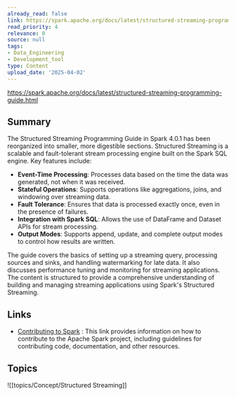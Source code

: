 ```yaml
---
already_read: false
link: https://spark.apache.org/docs/latest/structured-streaming-programming-guide.html
read_priority: 4
relevance: 0
source: null
tags:
- Data_Engineering
- Development_tool
type: Content
upload_date: '2025-04-02'
---
```


https://spark.apache.org/docs/latest/structured-streaming-programming-guide.html
## Summary

The Structured Streaming Programming Guide in Spark 4.0.1 has been reorganized into smaller, more digestible sections. Structured Streaming is a scalable and fault-tolerant stream processing engine built on the Spark SQL engine. Key features include:

- **Event-Time Processing**: Processes data based on the time the data was generated, not when it was received.
- **Stateful Operations**: Supports operations like aggregations, joins, and windowing over streaming data.
- **Fault Tolerance**: Ensures that data is processed exactly once, even in the presence of failures.
- **Integration with Spark SQL**: Allows the use of DataFrame and Dataset APIs for stream processing.
- **Output Modes**: Supports append, update, and complete output modes to control how results are written.

The guide covers the basics of setting up a streaming query, processing sources and sinks, and handling watermarking for late data. It also discusses performance tuning and monitoring for streaming applications. The content is structured to provide a comprehensive understanding of building and managing streaming applications using Spark's Structured Streaming.
## Links

- [Contributing to Spark](https://spark.apache.org/contributing.html) : This link provides information on how to contribute to the Apache Spark project, including guidelines for contributing code, documentation, and other resources.

## Topics

![[topics/Concept/Structured Streaming]]